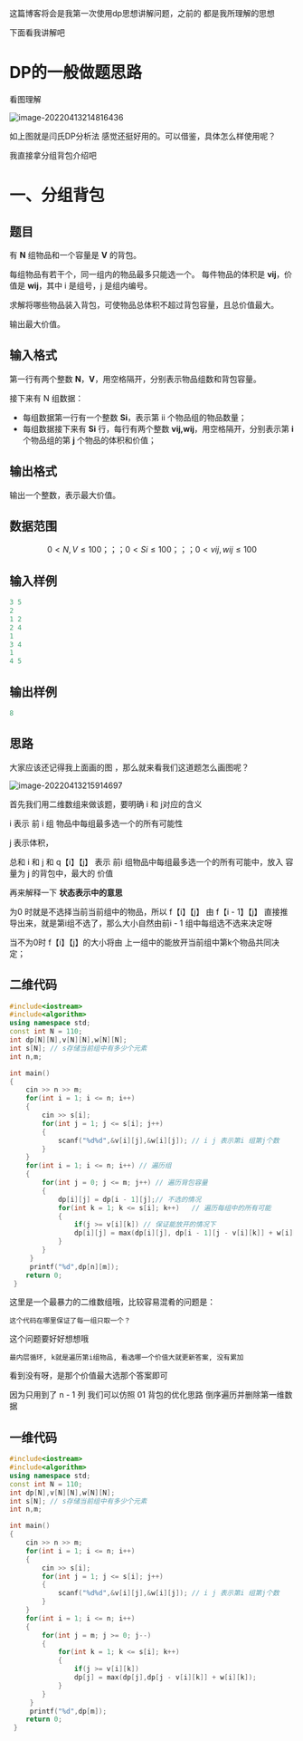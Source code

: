 这篇博客将会是我第一次使用dp思想讲解问题，之前的 都是我所理解的思想

下面看我讲解吧

# DP的一般做题思路

看图理解

![image-20220413214816436](C:\Users\Administrator\AppData\Roaming\Typora\typora-user-images\image-20220413214816436.png)

如上图就是闫氏DP分析法  感觉还挺好用的。可以借鉴，具体怎么样使用呢？

我直接拿分组背包介绍吧

# 一、分组背包

## 题目

有 **N** 组物品和一个容量是 **V** 的背包。

每组物品有若干个，同一组内的物品最多只能选一个。
每件物品的体积是 **vij**，价值是 **wij**，其中 i 是组号，j 是组内编号。

求解将哪些物品装入背包，可使物品总体积不超过背包容量，且总价值最大。

输出最大价值。

## 输入格式

第一行有两个整数 **N**，**V**，用空格隔开，分别表示物品组数和背包容量。

接下来有 N 组数据：

- 每组数据第一行有一个整数 **Si**，表示第 ii 个物品组的物品数量；
- 每组数据接下来有 **Si** 行，每行有两个整数 **vij,wij**，用空格隔开，分别表示第 **i** 个物品组的第 **j** 个物品的体积和价值；

## 输出格式

输出一个整数，表示最大价值。

## 数据范围

$$
0<N,V≤100；；；
0<Si≤100；；；
0<vij,wij≤100
$$

## 输入样例

```C++
3 5
2
1 2
2 4
1
3 4
1
4 5
```

## 输出样例

```C++
8
```

## 思路

大家应该还记得我上面画的图 ，那么就来看我们这道题怎么画图呢？

![image-20220413215914697](C:\Users\Administrator\AppData\Roaming\Typora\typora-user-images\image-20220413215914697.png)

首先我们用二维数组来做该题，要明确 i 和 j对应的含义

i  表示 前 i 组 物品中每组最多选一个的所有可能性

j  表示体积，

总和 i 和 j 和 q【i】【j】 表示 前i 组物品中每组最多选一个的所有可能中，放入 容量为 j 的背包中，最大的 价值

再来解释一下 **状态表示中的意思**

为0 时就是不选择当前当前组中的物品，所以 f【i】【j】 由 f【i - 1】【j】 直接推导出来，就是第i组不选了，那么大小自然由前i - 1 组中每组选不选来决定呀

当不为0时 f【i】【j】的大小将由 上一组中的能放开当前组中第k个物品共同决定；

## 二维代码

```C++
#include<iostream>
#include<algorithm> 
using namespace std;
const int N = 110;
int dp[N][N],v[N][N],w[N][N];
int s[N]; // s存储当前组中有多少个元素 
int n,m;

int main()
{
	cin >> n >> m; 
	for(int i = 1; i <= n; i++)
	{
		cin >> s[i];
		for(int j = 1; j <= s[i]; j++)
		{
			scanf("%d%d",&v[i][j],&w[i][j]); // i j 表示第i 组第j个数 
		}
	}
	for(int i = 1; i <= n; i++) // 遍历组
	{
		for(int j = 0; j <= m; j++) // 遍历背包容量
		{
			dp[i][j] = dp[i - 1][j];// 不选的情况
			for(int k = 1; k <= s[i]; k++)   // 遍历每组中的所有可能
			{
			    if(j >= v[i][k]) // 保证能放开的情况下
				dp[i][j] = max(dp[i][j], dp[i - 1][j - v[i][k]] + w[i][k]);
			}
		}
	 }
	 printf("%d",dp[n][m]);
	return 0;
 } 
```

这里是一个最暴力的二维数组哦，比较容易混肴的问题是：

```
这个代码在哪里保证了每一组只取一个？
```

这个问题要好好想想哦

```
最内层循环, k就是遍历第i组物品, 看选哪一个价值大就更新答案, 没有累加
```

看到没有呀，是那个价值最大选那个答案即可

因为只用到了 n - 1 列 我们可以仿照 01 背包的优化思路 倒序遍历并删除第一维数据

## 一维代码

```C++
#include<iostream>
#include<algorithm> 
using namespace std;
const int N = 110;
int dp[N],v[N][N],w[N][N];
int s[N]; // s存储当前组中有多少个元素 
int n,m;

int main()
{
	cin >> n >> m; 
	for(int i = 1; i <= n; i++)
	{
		cin >> s[i];
		for(int j = 1; j <= s[i]; j++)
		{
			scanf("%d%d",&v[i][j],&w[i][j]); // i j 表示第i 组第j个数 
		}
	}
	for(int i = 1; i <= n; i++)
	{
		for(int j = m; j >= 0; j--)
		{
			for(int k = 1; k <= s[i]; k++)
			{
				if(j >= v[i][k])
				dp[j] = max(dp[j],dp[j - v[i][k]] + w[i][k]);
			}
		}
	 }
	 printf("%d",dp[m]);
	return 0;
 } 
```

